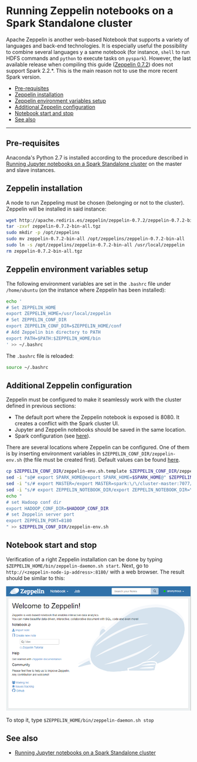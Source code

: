 # Running Zeppelin notebooks on a Spark Standalone cluster
Apache Zeppelin is another web-based Notebook that supports a variety of languages and back-end technologies. It is especially useful the possibility to combine several languages y a same notebook (for instance, `shell` to run HDFS commands and `python` to execute tasks on `pyspark`). However, the last available release when compiling this guide ([Zeppelin 0.7.2](https://zeppelin.apache.org/docs/0.7.2/install/install.html)) does not support Spark 2.2.*. This is the main reason not to use the more recent Spark version.

* [Pre-requisites](#pre-requisites)
* [Zeppelin installation](#zeppelin-installation)
* [Zeppelin environment variables setup](#zeppelin-environment-variables-setup)
* [Additional Zeppelin configuration](#additional-zeppelin-configuration)
* [Notebook start and stop](#notebook-start-and-stop)
* [See also](#see-also)


----
## Pre-requisites
Anaconda's Python 2.7 is installed according to the procedure described in [Running Jupyter notebooks on a Spark Standalone cluster](./jupyter-setup.md) on the master and slave instances.

## Zeppelin installation
A node to run Zeppeling must be chosen (belonging or not to the cluster). Zeppelin will be installed in said instance:

```bash
wget http://apache.rediris.es/zeppelin/zeppelin-0.7.2/zeppelin-0.7.2-bin-all.tgz
tar -zxvf zeppelin-0.7.2-bin-all.tgz
sudo mkdir -p /opt/zeppelins
sudo mv zeppelin-0.7.2-bin-all /opt/zeppelins/zeppelin-0.7.2-bin-all
sudo ln -s /opt/zeppelins/zeppelin-0.7.2-bin-all /usr/local/zeppelin
rm zeppelin-0.7.2-bin-all.tgz
```

## Zeppelin environment variables setup
The following environment variables are set in the `.bashrc` file under `/home/ubuntu` (on the instance where Zeppelin has been installed):
```bash
echo '
# Set ZEPPELIN_HOME
export ZEPPELIN_HOME=/usr/local/zeppelin
# Set ZEPPELIN_CONF_DIR
export ZEPPELIN_CONF_DIR=$ZEPPELIN_HOME/conf
# Add Zeppelin bin directory to PATH
export PATH=$PATH:$ZEPPELIN_HOME/bin
' >> ~/.bashrc
```

The `.bashrc` file is reloaded:
```bash
source ~/.bashrc
```

## Additional Zeppelin configuration
Zeppelin must be configured to make it seamlessly work with the cluster defined in previous sections:
* The default port where the Zeppelin notebook is exposed is 8080. It creates a conflict with the Spark cluster UI.
* Jupyter and Zeppelin notebooks should be saved in the same location.
* Spark configuration (see [here](https://zeppelin.apache.org/docs/0.7.2/interpreter/spark.html)).

There are several locations where Zeppelin can be configured. One of them is by inserting environment variables in `$ZEPPELIN_CONF_DIR/zeppelin-env.sh` (the file must be created first). Default values can be found [here](https://zeppelin.apache.org/docs/0.7.2/install/configuration.html).

```bash
cp $ZEPPELIN_CONF_DIR/zeppelin-env.sh.template $ZEPPELIN_CONF_DIR/zeppelin-env.sh
sed -i "s@# export SPARK_HOME@export SPARK_HOME=$SPARK_HOME@" $ZEPPELIN_CONF_DIR/zeppelin-env.sh
sed -i "s/# export MASTER=/export MASTER=spark:\/\/cluster-master:7077/" $ZEPPELIN_CONF_DIR/zeppelin-env.sh
sed -i "s/# export ZEPPELIN_NOTEBOOK_DIR/export ZEPPELIN_NOTEBOOK_DIR=\/home\/ubuntu\/notebooks/" $ZEPPELIN_CONF_DIR/zeppelin-env.sh
echo "
# set Hadoop conf dir
export HADOOP_CONF_DIR=$HADOOP_CONF_DIR
# set Zeppelin server port
export ZEPPELIN_PORT=8180
" >> $ZEPPELIN_CONF_DIR/zeppelin-env.sh
```

## Notebook start and stop
Verification of a right Zeppelin installation can be done by typing `$ZEPPELIN_HOME/bin/zeppelin-daemon.sh start`. Next, go to `http://<zeppelin-node-ip-address>:8180/` with a web browser. The result should be similar to this:

![Main Zeppelin UI home](./zeppelin-home.PNG)

To stop it, type `$ZEPPELIN_HOME/bin/zeppelin-daemon.sh stop`

## See also
* [Running Jupyter notebooks on a Spark Standalone cluster](./jupyter-setup.md)

